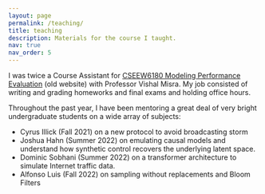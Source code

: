 ```yaml
---
layout: page
permalink: /teaching/
title: teaching
description: Materials for the course I taught.  
nav: true
nav_order: 5
---
```


I was twice a Course Assistant for <a href="http://www.cs.columbia.edu/~misra/6180.html" >CSEEW6180 Modeling Performance Evaluation</a> (old website) with Professor Vishal Misra. My job consisted of writing and grading homeworks and final exams and holding office hours.

Throughout the past year, I have been mentoring a great deal of very bright undergraduate students on a wide array of subjects:
<ul>
   <li>Cyrus Illick (Fall 2021) on a new protocol to avoid broadcasting storm</li>
   <li>Joshua Hahn (Summer 2022) on emulating causal models and understand how synthetic control recovers the underlying latent space.</li>
   <li>Dominic Sobhani (Summer 2022) on a transformer architecture to simulate Internet traffic data.</li>
   <li>Alfonso Luis (Fall 2022) on sampling without replacements and Bloom Filters </li>
</ul>
